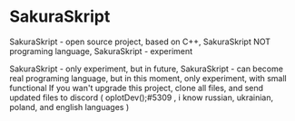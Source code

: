 # SakuraSkript
   SakuraSkript - open source project, based on C++, SakuraSkript NOT programing language, SakuraSkript - experiment

   SakuraSkript - only experiment, but in future, SakuraSkript - can become real programing language, but in this moment, only experiment, with small functional
If you wan't upgrade this project, clone all files, and send updated files to discord ( oplotDev();#5309 , i know russian, ukrainian, poland, and english languages )
